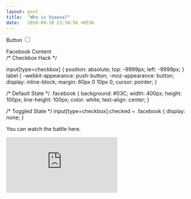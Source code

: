 ```yaml
---
layout: post
title:  "Who is Vyaasa?"
date:   2016-09-18 23:34:56 +0530
---
```



<label for="toggle-1"> Button </label>
<input type="checkbox" id="toggle-1">
    
<div class="facebook"> Facebook Content</div>
/* Checkbox Hack */

input[type=checkbox] {
   position: absolute;
   top: -9999px;
   left: -9999px;
}
label { 
  -webkit-appearance: push-button;
  -moz-appearance: button; 
  display: inline-block;
  margin: 60px 0 10px 0;
  cursor: pointer;
}

/* Default State */
.facebook {
   background: #03C;
   width: 400px;
   height: 100px;
   line-height: 100px;
   color: white;
   text-align: center;
}

/* Toggled State */
input[type=checkbox]:checked ~ .facebook {
   display: none;
}



You can watch the battle here.

<iframe class="video" src="https://www.youtube.com/embed/zU_5WFb2oUk?list=PLVQ-5tGttzR9txcAtYJG2_XEieXE2yVnz" frameborder="0" allowfullscreen></iframe>
